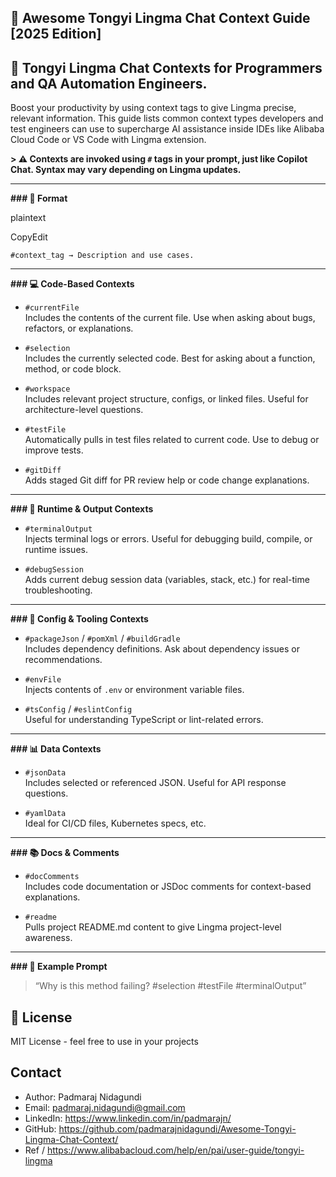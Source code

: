 ## **🌟 Awesome Tongyi Lingma Chat Context Guide [2025 Edition]**

## 🧠 Tongyi Lingma Chat Contexts for Programmers and QA Automation Engineers. 

Boost your productivity by using context tags to give Lingma precise, relevant information. This guide lists common context types developers and test engineers can use to supercharge AI assistance inside IDEs like Alibaba Cloud Code or VS Code with Lingma extension.

**> ⚠️ Contexts are invoked using `#` tags in your prompt, just like Copilot Chat. Syntax may vary depending on Lingma updates.**

----------

**### 📌 Format**

plaintext

CopyEdit

`#context_tag → Description and use cases.` 

----------

**### 💻 Code-Based Contexts**

-   `#currentFile`  
    Includes the contents of the current file. Use when asking about bugs, refactors, or explanations.
    
-   `#selection`  
    Includes the currently selected code. Best for asking about a function, method, or code block.
    
-   `#workspace`  
    Includes relevant project structure, configs, or linked files. Useful for architecture-level questions.
    
-   `#testFile`  
    Automatically pulls in test files related to current code. Use to debug or improve tests.
    
-   `#gitDiff`  
    Adds staged Git diff for PR review help or code change explanations.
    

----------

**### 🧪 Runtime & Output Contexts**

-   `#terminalOutput`  
    Injects terminal logs or errors. Useful for debugging build, compile, or runtime issues.
    
-   `#debugSession`  
    Adds current debug session data (variables, stack, etc.) for real-time troubleshooting.
    

----------

**### 🔧 Config & Tooling Contexts**

-   `#packageJson` / `#pomXml` / `#buildGradle`  
    Includes dependency definitions. Ask about dependency issues or recommendations.
    
-   `#envFile`  
    Injects contents of `.env` or environment variable files.
    
-   `#tsConfig` / `#eslintConfig`  
    Useful for understanding TypeScript or lint-related errors.
    

----------

**### 📊 Data Contexts**

-   `#jsonData`  
    Includes selected or referenced JSON. Useful for API response questions.
    
-   `#yamlData`  
    Ideal for CI/CD files, Kubernetes specs, etc.
    

----------

**### 📚 Docs & Comments**

-   `#docComments`  
    Includes code documentation or JSDoc comments for context-based explanations.
    
-   `#readme`  
    Pulls project README.md content to give Lingma project-level awareness.
    

----------

**### 🔄 Example Prompt**

> “Why is this method failing? #selection #testFile #terminalOutput”

## 🚀 License

MIT License - feel free to use in your projects

## Contact

- Author: Padmaraj Nidagundi
- Email: padmaraj.nidagundi@gmail.com
- LinkedIn: https://www.linkedin.com/in/padmarajn/
- GitHub: https://github.com/padmarajnidagundi/Awesome-Tongyi-Lingma-Chat-Context/
- Ref / https://www.alibabacloud.com/help/en/pai/user-guide/tongyi-lingma
